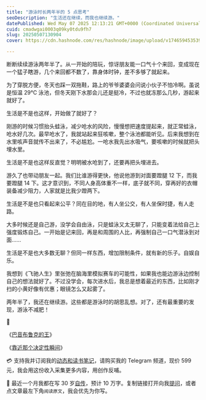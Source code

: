 ```yaml
---
title: "游泳时长两年半的 5 点思考"
seoDescription: "生活还在继续，而我也继续游。"
datePublished: Wed May 07 2025 12:13:21 GMT+0000 (Coordinated Universal Time)
cuid: cmadwgai0003q09ky0tdu9fh7
slug: 20250507130904
cover: https://cdn.hashnode.com/res/hashnode/image/upload/v1746594535394/58632e5a-fac0-4426-90c3-443c2fd635f0.jpeg

---
```


断断续续游泳两年半了。从一开始的陪玩，惊讶朋友能一口气十个来回，变成现在一个猛子瞎游，几个来回都不数了，靠身体时钟，差不多够了就起来。

为了穿脱方便，冬天也踩一双拖鞋，路上的爷爷婆婆会问说小伙子不怕冷啊。虽说是恒温 29℃ 泳池，但冬天刚下水那会儿还是挺冷，不过也就冻那么几秒，游起来就好了。

生活是不是也这样，开始做了就好了？

刚游的时候习惯抬头蛙泳，减少呛水的风险，慢慢想把速度提起来，就正常蛙泳，呛水好几次。最早呛水了，我就站起来狂咳嗽，整个泳池都能听见。后来我想到在水里咳声音就传不出来了，不必尴尬。一呛水我先出水吸气，要咳嗽的时候就把头埋水里。

生活是不是也这样反直觉？明明被水呛到了，还要再把头埋进去。

游久了也带动朋友一起。我们比谁游得更快，他说他游到对面要蹬腿 12 下，而我要蹬腿 14 下。这才意识到，不同人身高体重不一样，底子就不同，穿再好的衣帽装备减少阻力，人家就是比我少蹬两下。

生活是不是也只看起来公平？同在目的地，有人坐公交，有人坐保时捷，有人走路。

大多时候还是自己游，没学会自由泳，只是蛙泳又太无聊了，只能变着法给自己上强度锻炼自己。一开始是记来回，再是和周围的人比，再强制自己一口气潜泳到对面……

生活是不是也大多数无聊？但同一样东西，增加限制条件，就有新的乐子。自娱自乐。

我想到《飞驰人生》里张弛在脑海里模拟赛车的可能性，如果我也能边游泳边控制自己的想法就好了。不过没学会，每次进水后，我总是想着最近的东西，比如刚才扫的小黄好像有优惠；眼镜怎么又起雾了。

两年半了，我还在继续游。这些都是游泳时的胡思乱想。对了，还有最重要的发现，游泳不减肥！

🔗

《[巴音布鲁克的王](https://mp.weixin.qq.com/s/PthNNv5zueaAm6syCs9LuA)》

《[靠近那个决定性瞬间](https://mp.weixin.qq.com/s/ttLvBZBV7rjAPNU1q2LEeg)》

💳 支持我并订阅我的[动态和读书笔记](https://mp.weixin.qq.com/s/u9sg3KBe9k3L3oOUZcRd5w)，请购买我的 Telegram 频道，现价 599 元，我会用这份收入采集更多内容，用创作反哺。

📖 最近一个月我都在写 30 岁[自传](https://mp.weixin.qq.com/s?__biz=MzI3MzU5MDA1OQ==&mid=2247488741&idx=1&sn=3aca11b2f15bcb82156b45c8a69ae937&chksm=eb21a6a1dc562fb7bbf6242bc1a68995eba7b560a49627ac031e129b33aa29a624896186a2a3#rd)，预计 10 万字。复制链接打开向我[提问](https://wj.qq.com/s2/15897499/4fe9/)，或者点文章最左下角`阅读原文`，我会优先为你写。